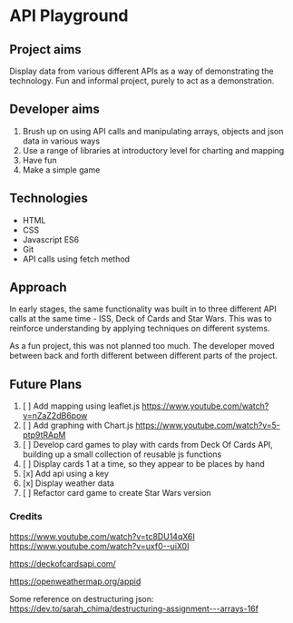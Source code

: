 
# API Playground

## Project aims
Display data from various different APIs as a way of demonstrating the technology. Fun and informal project, purely to act as a demonstration.

## Developer aims
1. Brush up on using API calls and manipulating arrays, objects and json data in various ways
2. Use a range of libraries at introductory level for charting and mapping
3. Have fun
4. Make a simple game

## Technologies
* HTML
* CSS
* Javascript ES6
* Git
* API calls using fetch method

## Approach
In early stages, the same functionality was built in to three different API calls at the same time - ISS, Deck of Cards and Star Wars. This was to reinforce understanding by applying techniques on different systems.

As a fun project, this was not planned too much. The developer moved between back and forth different between different parts of the project.

## Future Plans
1. [ ] Add mapping using leaflet.js https://www.youtube.com/watch?v=nZaZ2dB6pow
2. [ ] Add graphing with Chart.js https://www.youtube.com/watch?v=5-ptp9tRApM
3. [ ] Develop card games to play with cards from Deck Of Cards API, building up a small collection of reusable js functions
4. [ ] Display cards 1 at a time, so they appear to be places by hand
5. [x] Add api using a key
6. [x] Display weather data
7. [ ] Refactor card game to create Star Wars version



### Credits
https://www.youtube.com/watch?v=tc8DU14qX6I
https://www.youtube.com/watch?v=uxf0--uiX0I


https://deckofcardsapi.com/

https://openweathermap.org/appid

Some reference on destructuring json: https://dev.to/sarah_chima/destructuring-assignment---arrays-16f